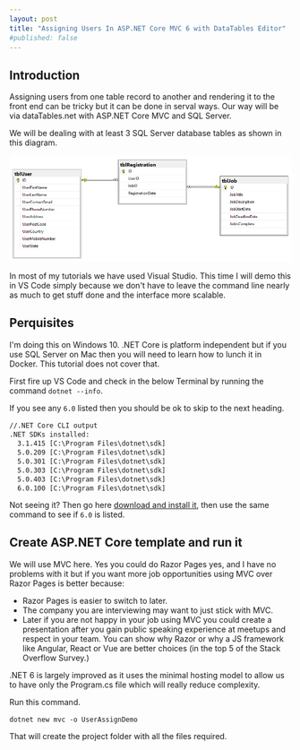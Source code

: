 ```yaml
---
layout: post
title: "Assigning Users In ASP.NET Core MVC 6 with DataTables Editor"
#published: false
---
```


## Introduction ##

Assigning users from one table record to another and rendering it to the front end can be tricky but it can be done in serval ways. Our way will be via dataTables.net with ASP.NET Core MVC and SQL Server.

We will be dealing with at least 3 SQL Server database tables as shown in this diagram.

<p><img src="../images/UserAssigningInASP.NETCore/ERD.png" class="image fit" alt="Entity relationship diagram png file"/></p>

In most of my tutorials we have used Visual Studio. This time I will demo this in VS Code simply because we don't have to leave the command line nearly as much to get stuff done and the interface more scalable.

## Perquisites ##

I'm doing this on Windows 10. .NET Core is platform independent but if you use SQL Server on Mac then you will need to learn how to lunch it in Docker. This tutorial does not cover that.

First fire up VS Code and check in the below Terminal by running the command `dotnet --info`.

If you see any `6.0` listed then you should be ok to skip to the next heading.

```text
//.NET Core CLI output
.NET SDKs installed:
  3.1.415 [C:\Program Files\dotnet\sdk]
  5.0.209 [C:\Program Files\dotnet\sdk]
  5.0.301 [C:\Program Files\dotnet\sdk]
  5.0.303 [C:\Program Files\dotnet\sdk]
  5.0.403 [C:\Program Files\dotnet\sdk]
  6.0.100 [C:\Program Files\dotnet\sdk]
```

Not seeing it? Then go here [download and install it](https://dotnet.microsoft.com/download), then use the same command to see if `6.0`  is listed.

## Create ASP.NET Core template and run it ##

We will use MVC here. Yes you could do Razor Pages yes, and I have no problems with it but if you want more job opportunities using MVC over Razor Pages is better because:

- Razor Pages is easier to switch to later.
- The company you are interviewing may want to just stick with MVC.
- Later if you are not happy in your job using MVC you could create a presentation after you gain public speaking experience at meetups and respect in your team. You can show why Razor or why a JS framework like Angular, React or Vue are better choices (in the top 5 of the Stack Overflow Survey.)

.NET 6 is largely improved as it uses the minimal hosting model to allow us to have only the Program.cs file which will really reduce complexity.

Run this command.

```text
dotnet new mvc -o UserAssignDemo 
```

That will create the project folder with all the files required.
